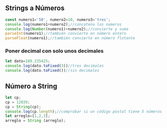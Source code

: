 ## Strings a Números

```Javascript
const numero1='50', numero2=10, numero3='tres';
console.log(numero1+numero2);//concatena los numeros
console.log(Number(numero1)+numero2);//convierte y suma
parseInt(numero1);//también convierte en número entero
parseFloat(numero1);//también convierte en número flotante
```
### Poner decimal con solo unos decimales

```Javascript
let dato=189.235425;
console.log(dato.toFixed(3))//tres decimales
console.log(dato.toFixed())//sin decimales
```

## Número a String

```Javascript
let cp;
cp = 12039;
cp = String(cp);
console.log(cp.length);//comprobar si un código postal tiene 5 números
let arreglo=[1,2,3];
arreglo = String (arreglo); 
```

